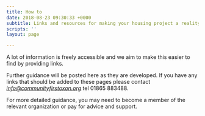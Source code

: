 ```yaml
---
title: How to
date: 2018-08-23 09:30:33 +0000
subtitle: Links and resources for making your housing project a reality
scripts: ''
layout: page

---
```

A lot of information is freely accessible and we aim to make this easier to find by providing links.

Further guidance will be posted here as they are developed. If you have any links that should be added to these pages please contact [_info@communityfirstoxon.org_]() tel 01865 883488.

For more detailed guidance, you may need to become a member of the relevant organization or pay for advice and support.